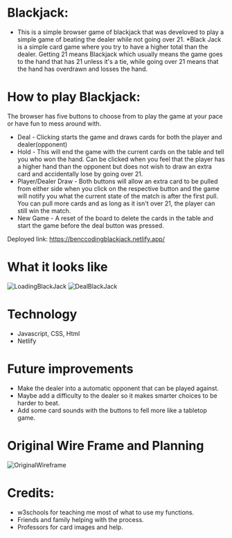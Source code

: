 # Blackjack:
* This is a simple browser game of blackjack that was develoved to play
a simple game of beating the dealer while not going over 21.
*Black Jack is a simple card game where you try to have a higher total than the dealer. Getting 21 means Blackjack which usually means the game goes to the hand that has 21 unless it's a tie, while going over 21 means that the hand has overdrawn and losses the hand.

# How to play Blackjack:
The browser has five buttons to choose from to play the game at your pace or have fun to mess around with. 
* Deal - Clicking starts the game and draws cards for both the player and dealer(opponent)
* Hold - This will end the game with the current cards on the table and tell you who won the hand. Can be clicked when you feel that the player has a higher hand than the opponent but does not wish to draw an extra card and accidentally lose by going over 21.
* Player/Dealer Draw - Both buttons will allow an extra card to be pulled from either side when you click on the respective button and the game will notify you what the current state of the match is after the first pull. You can pull more cards and as long as it isn't over 21, the player can still win the match.
* New Game - A reset of the board to delete the cards in the table and start the game before the deal button was pressed.

Deployed link:
https://benccodingblackjack.netlify.app/

# What it looks like
![LoadingBlackJack](https://i.imgur.com/SCKwPHl.png)
![DealBlackJack](https://i.imgur.com/NLjZIrx.png)

# Technology
* Javascript, CSS, Html
* Netlify

# Future improvements
* Make the dealer into a automatic opponent that can be played against.
* Maybe add a difficulty to the dealer so it makes smarter choices to be harder to beat.
* Add some card sounds with the buttons to fell more like a tabletop game.

# Original Wire Frame and Planning
![OriginalWireframe](https://i.imgur.com/doRcmLg.png)

# Credits:
* w3schools for teaching me most of what to use my functions.
* Friends and family helping with the process.
* Professors for card images and help.
